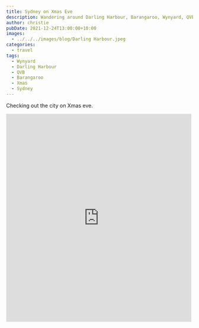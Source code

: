 ```yaml
---
title: Sydney on Xmas Eve
description: Wandering around Darling Harbour, Barangaroo, Wynyard, QVB and more
author: christie
pubDate: 2021-12-24T13:00:00+10:00
images:
  - ../../../images/blog/Darling Harbour.jpeg
categories:
  - travel
tags:
  - Wynyard
  - Darling Harbour
  - QVB
  - Barangaroo
  - Xmas
  - Sydney
---
```


Checking out the city on Xmas eve.

<iframe src="https://www.facebook.com/plugins/post.php?href=https%3A%2F%2Fwww.facebook.com%2Fchris1.tham%2Fposts%2Fpfbid02yKqfedHipYx5e2KegEXTxwZDjZKtWXyj4vuNzrRppSrax7Sxf7aZbeMp4fjb2uwel&show_text=true&width=500" width="500" height="562" style="border:none;overflow:hidden" scrolling="no" frameborder="0" allowfullscreen="true" allow="autoplay; clipboard-write; encrypted-media; picture-in-picture; web-share"></iframe>
